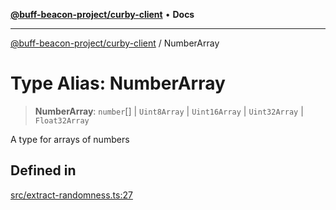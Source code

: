 [**@buff-beacon-project/curby-client**](../index.md) • **Docs**

***

[@buff-beacon-project/curby-client](../index.md) / NumberArray

# Type Alias: NumberArray

> **NumberArray**: `number`[] \| `Uint8Array` \| `Uint16Array` \| `Uint32Array` \| `Float32Array`

A type for arrays of numbers

## Defined in

[src/extract-randomness.ts:27](https://github.com/buff-beacon-project/curby-js-client/blob/e85b824d126d92d22842a10bef1c81bb4fdd007c/src/extract-randomness.ts#L27)
